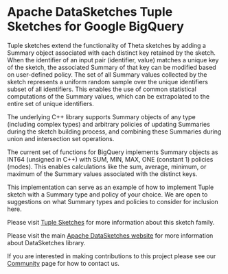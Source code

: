 <!--
    Licensed to the Apache Software Foundation (ASF) under one
    or more contributor license agreements.  See the NOTICE file
    distributed with this work for additional information
    regarding copyright ownership.  The ASF licenses this file
    to you under the Apache License, Version 2.0 (the
    "License"); you may not use this file except in compliance
    with the License.  You may obtain a copy of the License at

      http://www.apache.org/licenses/LICENSE-2.0

    Unless required by applicable law or agreed to in writing,
    software distributed under the License is distributed on an
    "AS IS" BASIS, WITHOUT WARRANTIES OR CONDITIONS OF ANY
    KIND, either express or implied.  See the License for the
    specific language governing permissions and limitations
    under the License.
-->

# Apache DataSketches Tuple Sketches for Google BigQuery

Tuple sketches extend the functionality of Theta sketches by adding a Summary object associated
with each distinct key retained by the sketch. When the identifier of an input pair (identifier, value) matches a unique
key of the sketch, the associated Summary of that key can be modified based on user-defined policy.
The set of all Summary values collected by the sketch represents a uniform random sample over the unique identifiers
subset of all identifiers. This enables the use of common statistical computations of the Summary values, which can be extrapolated to the entire
set of unique identifiers.

The underlying C++ library supports Summary objects of any type (including complex types) and arbitrary policies
of updating Summaries during the sketch building process, and combining these Summaries during union and intersection set operations.

The current set of functions for BigQuery implements Summary objects as INT64 (unsigned in C++) with SUM, MIN, MAX, ONE (constant 1) policies (modes).
This enables calculations like the sum, average, minimum, or maximum of the Summary values associated with the distinct keys.

This implementation can serve as an example of how to implement Tuple sketch with a Summary type and policy of your choice.
We are open to suggestions on what Summary types and policies to consider for inclusion here.

Please visit 
[Tuple Sketches](https://datasketches.apache.org/docs/Tuple/TupleSketches.html) 
for more information about this sketch family.

Please visit the main 
[Apache DataSketches website](https://datasketches.apache.org) 
for more information about DataSketches library.

If you are interested in making contributions to this project please see our 
[Community](https://datasketches.apache.org/docs/Community/) 
page for how to contact us.
